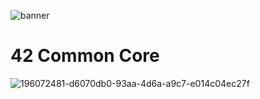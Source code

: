 ![banner](https://github.com/user-attachments/assets/28900d56-72e9-4e1b-8aa3-1cf1d912b1ad)

# 42 Common Core
![196072481-d6070db0-93aa-4d6a-a9c7-e014c04ec27f](https://github.com/user-attachments/assets/dc24d388-40c9-49d5-a07a-713b5df20a06)
